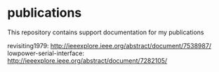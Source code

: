 # publications
This repository contains support documentation for my publications

revisiting1979: http://ieeexplore.ieee.org/abstract/document/7538987/
lowpower-serial-interface: http://ieeexplore.ieee.org/abstract/document/7282105/
